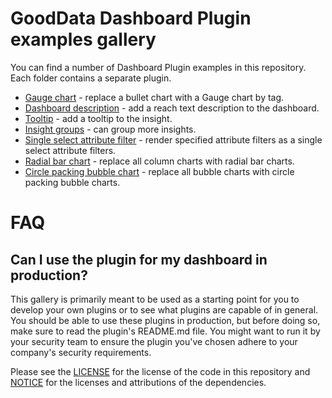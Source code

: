 # GoodData Dashboard Plugin examples gallery

You can find a number of Dashboard Plugin examples in this repository. Each folder contains a separate plugin.

* [Gauge chart](./gauge_chart_plugin) - replace a bullet chart with a Gauge chart by tag.
* [Dashboard description](./dashboard_description_plugin) - add a reach text description to the dashboard.
* [Tooltip](./tooltip_plugin) - add a tooltip to the insight.
* [Insight groups](./insight_groups_plugin) - can group more insights.
* [Single select attribute filter](./single_select_plugin) - render specified attribute filters as a single select attribute filters.
* [Radial bar chart](./radial_bar_chart_plugin) - replace all column charts with radial bar charts.
* [Circle packing bubble chart](./circle_packing_bubble_chart_plugin) - replace all bubble charts with circle packing bubble charts.

# FAQ

## Can I use the plugin for my dashboard in production?

This gallery is primarily meant to be used as a starting point for you to develop your own plugins or to see what
plugins are capable of in general. You should be able to use these plugins in production, but before doing so,
make sure to read the plugin's README.md file. You might want to run it by your security team to ensure the
plugin you've chosen adhere to your company's security requirements.

Please see the [LICENSE](./LICENSE) for the license of the code in this repository and [NOTICE](./NOTICE) for the licenses and attributions of the dependencies.
